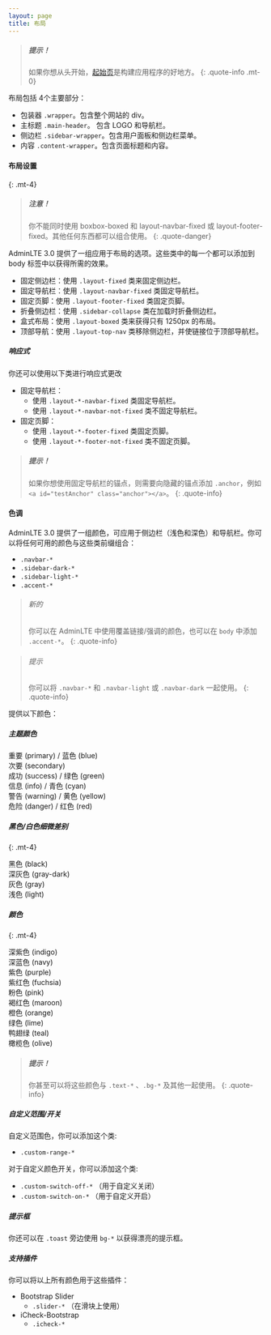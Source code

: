 ```yaml
---
layout: page
title: 布局
---
```


> ##### 提示！
> 如果你想从头开始，[起始页](/AdminLTE/AdminLTE-3.x/starter.html)是构建应用程序的好地方。
{: .quote-info .mt-0}

布局包括 4个主要部分：
- 包装器 `.wrapper`。包含整个网站的 div。
- 主标题 `.main-header`。 包含 LOGO 和导航栏。
- 侧边栏 `.sidebar-wrapper`。包含用户面板和侧边栏菜单。
- 内容 `.content-wrapper`。包含页面标题和内容。

#### 布局设置
{: .mt-4}

> ##### 注意！
> 你不能同时使用 boxbox-boxed 和 layout-navbar-fixed 或 layout-footer-fixed。其他任何东西都可以组合使用。
{: .quote-danger}

AdminLTE 3.0 提供了一组应用于布局的选项。这些类中的每一个都可以添加到 body 标签中以获得所需的效果。


- 固定侧边栏：使用 `.layout-fixed` 类来固定侧边栏。
- 固定导航栏：使用 `.layout-navbar-fixed` 类固定导航栏。
- 固定页脚：使用 `.layout-footer-fixed` 类固定页脚。
- 折叠侧边栏：使用 `.sidebar-collapse` 类在加载时折叠侧边栏。
- 盒式布局：使用 `.layout-boxed` 类来获得只有 1250px 的布局。
- 顶部导航：使用 `.layout-top-nav` 类移除侧边栏，并使链接位于顶部导航栏。


##### 响应式
你还可以使用以下类进行响应式更改
- 固定导航栏：
  - 使用 `.layout-*-navbar-fixed` 类固定导航栏。
  - 使用 `.layout-*-navbar-not-fixed` 类不固定导航栏。
- 固定页脚：
  - 使用 `.layout-*-footer-fixed` 类固定页脚。
  - 使用 `.layout-*-footer-not-fixed` 类不固定页脚。

> ##### 提示！
> 如果你想使用固定导航栏的锚点，则需要向隐藏的锚点添加 `.anchor`，例如 `<a id="testAnchor" class="anchor"></a>`。
{: .quote-info}


#### 色调

AdminLTE 3.0 提供了一组颜色，可应用于侧边栏（浅色和深色）和导航栏。你可以将任何可用的颜色与这些类前缀组合：

- `.navbar-*`
- `.sidebar-dark-*`
- `.sidebar-light-*`
- `.accent-*`

> ###### 新的
> 你可以在 AdminLTE 中使用覆盖链接/强调的颜色，也可以在 `body` 中添加 `.accent-*`。
{: .quote-info}

> ###### 提示
> 你可以将 `.navbar-*` 和 `.navbar-light` 或 `.navbar-dark` 一起使用。
{: .quote-info}

提供以下颜色：

##### 主题颜色
<div class="row">
  <div class="col-sm-4 col-lg-3 p-3 bg-primary"> 重要 (primary) / 蓝色 (blue)</div>
  <div class="col-sm-4 col-lg-3 p-3 bg-secondary"> 次要 (secondary)</div>
  <div class="col-sm-4 col-lg-3 p-3 bg-success"> 成功 (success) / 绿色 (green)</div>
  <div class="col-sm-4 col-lg-3 p-3 bg-info"> 信息 (info) / 青色 (cyan)</div>
  <div class="col-sm-4 col-lg-3 p-3 bg-warning"> 警告 (warning) / 黄色 (yellow)</div>
  <div class="col-sm-4 col-lg-3 p-3 bg-danger"> 危险 (danger) / 红色 (red)</div>
</div>

##### 黑色/白色细微差别
{: .mt-4}
<div class="row">
  <div class="col-sm-4 col-lg-3 p-3 bg-black"> 黑色 (black)</div>
  <div class="col-sm-4 col-lg-3 p-3 bg-gray-dark"> 深灰色 (gray-dark)</div>
  <div class="col-sm-4 col-lg-3 p-3 bg-gray"> 灰色 (gray)</div>
  <div class="col-sm-4 col-lg-3 p-3 bg-light"> 浅色 (light)</div>
</div>

##### 颜色
{: .mt-4}
<div class="row">
  <div class="col-sm-4 col-lg-3 p-3 bg-indigo"> 深紫色 (indigo)</div>
  <div class="col-sm-4 col-lg-3 p-3 bg-navy"> 深蓝色 (navy)</div>
  <div class="col-sm-4 col-lg-3 p-3 bg-purple"> 紫色 (purple)</div>
  <div class="col-sm-4 col-lg-3 p-3 bg-fuchsia"> 紫红色 (fuchsia)</div>
  <div class="col-sm-4 col-lg-3 p-3 bg-pink"> 粉色 (pink)</div>
  <div class="col-sm-4 col-lg-3 p-3 bg-maroon"> 褐红色 (maroon)</div>
  <div class="col-sm-4 col-lg-3 p-3 bg-orange"> 橙色 (orange)</div>
  <div class="col-sm-4 col-lg-3 p-3 bg-lime"> 绿色 (lime)</div>
  <div class="col-sm-4 col-lg-3 p-3 bg-teal"> 鸭翅绿 (teal)</div>
  <div class="col-sm-4 col-lg-3 p-3 bg-olive"> 橄榄色 (olive)</div>
</div>

> ##### 提示！
> 你甚至可以将这些颜色与 `.text-*` 、`.bg-*` 及其他一起使用。
{: .quote-info}


##### 自定义范围/开关
自定义范围色，你可以添加这个类:
- `.custom-range-*`

对于自定义颜色开关，你可以添加这个类:
- `.custom-switch-off-*` （用于自定义关闭）
- `.custom-switch-on-*` （用于自定义开启）

##### 提示框
你还可以在 `.toast` 旁边使用 `bg-*` 以获得漂亮的提示框。

##### 支持插件
你可以将以上所有颜色用于这些插件：
- Bootstrap Slider
  - `.slider-*` （在滑块上使用）
- iCheck-Bootstrap
  - `.icheck-*`
